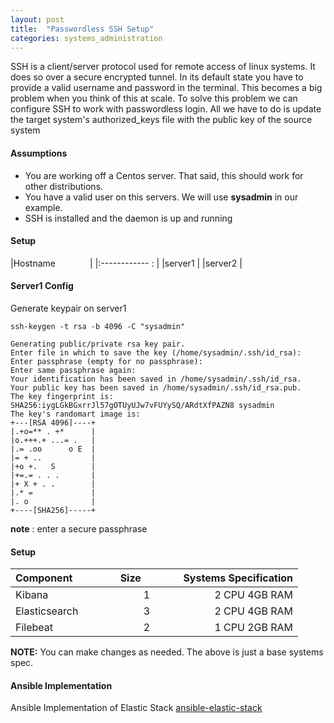 ```yaml
---
layout: post
title:  "Passwordless SSH Setup"
categories: systems_administration
---
```


SSH is a client/server protocol used for remote access of linux systems. It does so over a secure encrypted tunnel.
In its default state you have to provide a valid username and password in the terminal. This becomes a big problem
when you think of this at scale. 
To solve this problem we can configure SSH to work with passwordless login. All we have to do is update the target
system's authorized_keys file with the public key of the source system

#### **Assumptions**

* You are working off a Centos server. That said, this should work for other distributions. 
* You have a valid user on this servers. We will use **sysadmin** in our example. 
* SSH is installed and the daemon is up and running

#### **Setup**

|Hostname &nbsp; &nbsp; &nbsp; &nbsp; &nbsp; &nbsp; &nbsp;|
|:------------ : |
|server1         |
|server2         |


#### **Server1 Config**

Generate keypair on server1
```
ssh-keygen -t rsa -b 4096 -C "sysadmin"

Generating public/private rsa key pair.
Enter file in which to save the key (/home/sysadmin/.ssh/id_rsa): 
Enter passphrase (empty for no passphrase): 
Enter same passphrase again: 
Your identification has been saved in /home/sysadmin/.ssh/id_rsa.
Your public key has been saved in /home/sysadmin/.ssh/id_rsa.pub.
The key fingerprint is:
SHA256:iygLGkBGxrrJl57gOTUyUJw7vFUYySQ/ARdtXfPAZN8 sysadmin
The key's randomart image is:
+---[RSA 4096]----+
|.+o=** . +*      |
|o.+++.+ ...= .   |
|.= .oo      o E  |
|= + ..           |
|+o +.   S        |
|+=.= . . .       |
|+ X + . .        |
|.* =             |
|. o              |
+----[SHA256]-----+
```
**note** : enter a secure passphrase

#### **Setup**

|Component &nbsp; &nbsp; &nbsp; &nbsp; &nbsp; &nbsp; &nbsp; | Size &nbsp; &nbsp; &nbsp; &nbsp; &nbsp; &nbsp; | Systems Specification |
|:------------- |:----:| --------------------: |
|Kibana         |   1  |  2 CPU   4GB RAM      |
|Elasticsearch  |   3  |  2 CPU   4GB RAM      |
|Filebeat       |   2  |  1 CPU   2GB RAM      |

**NOTE:**
You can make changes as needed. The above is just a base systems spec.

#### **Ansible Implementation**

Ansible Implementation of Elastic Stack [ansible-elastic-stack](https://github.com/uonyekwuluje/ansible-elastic-cluster)
